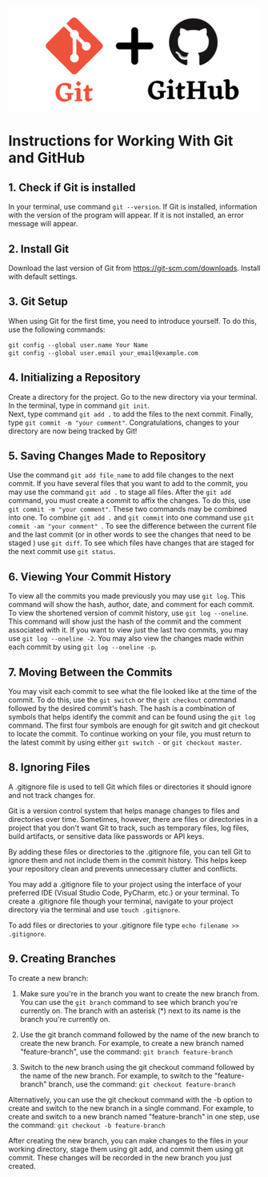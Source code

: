 ![Git_Github Logo](Images/Git_Github.png)

# Instructions for Working With Git and GitHub
## 1. Check if Git is installed 
In your terminal, use command `git --version`. 
If Git is installed, information with the version of the program will appear. 
If it is not installed, an error message will appear.

## 2. Install Git
Download the last version of Git from https://git-scm.com/downloads.
Install with default settings.

## 3. Git Setup
When using Git for the first time, you need to introduce yourself.
To do this, use the following commands:
```
git config --global user.name Your Name
git config --global user.email your_email@example.com
```
## 4. Initializing a Repository
Create a directory for the project. 
Go to the new directory via your terminal.
In the terminal, type in command `git init`.  
Next, type command `git add .` to add the files to the next commit.
Finally, type `git commit -m "your comment"`.
Congratulations, changes to your directory are now being tracked by Git!

## 5. Saving Changes Made to Repository
Use the command `git add file_name` to add file changes to the next commit. 
If you have several files that you want to add to the commit, you may use the command `git add .` to stage all files.
After the `git add` command, you must create a commit to affix the changes. To do this, use `git commit -m "your comment"`.
These two commands may be combined into one. To combine `git add .` and `git commit` into one command use 
`git commit -am "your comment" `.  To see the difference between the current file and the last commit (or in other words to see the changes
that need to be staged ) use `git diff`.
To see which files have changes that are staged for the next commit use `git status`.
## 6. Viewing Your Commit History
To view all the commits you made previously you may use `git log`. 
This command will show the hash, author, date, and comment for each commit.
To view the shortened version of commit history, use `git log --oneline`. This command will show just the hash of the commit and the comment associated with it.
If you want to view just the last two commits, you may use `git log --oneline -2`.
You may also view the changes made within each commit by using `git log --oneline -p`.

## 7. Moving Between the Commits
You may visit each commit to see what the file looked like at the time of the commit. To do this, use the `git switch` or the `git checkout` command followed by the desired commit's hash. 
The hash is a combination of symbols that helps identify the commit and can be found using the `git log` command. The first four symbols are enough for git switch and git checkout to locate the commit. 
To continue working on your file, you must return to the latest commit by using either `git switch -` or `git checkout master`.

## 8. Ignoring Files
A .gitignore file is used to tell Git which files or directories it should ignore and not track changes for.

Git is a version control system that helps manage changes to files and directories over time. Sometimes, however, there are files or directories in a project that you don't want Git to track, such as temporary files, log files, build artifacts, or sensitive data like passwords or API keys.

By adding these files or directories to the .gitignore file, you can tell Git to ignore them and not include them in the commit history. This helps keep your repository clean and prevents unnecessary clutter and conflicts.

You may add a .gitignore file to your project using the interface of your preferred IDE (Visual Studio Code, PyCharm, etc.) or your terminal. To create a .gitignore file though your terminal, navigate to your project directory via the terminal and use `touch .gitignore`. 

To add files or directories to your .gitignore file type `echo filename >> .gitignore`.

## 9. Creating Branches
To create a new branch:
1. Make sure you're in the branch you want to create the new branch from. You can use the `git branch` command to see which branch you're currently on. The branch with an asterisk (*) next to its name is the branch you're currently on.

2. Use the git branch command followed by the name of the new branch to create the new branch. For example, to create a new branch named "feature-branch", use the command: `git branch feature-branch`

3. Switch to the new branch using the git checkout command followed by the name of the new branch. For example, to switch to the "feature-branch" branch, use the command: `git checkout feature-branch`

Alternatively, you can use the git checkout command with the -b option to create and switch to the new branch in a single command. For example, to create and switch to a new branch named "feature-branch" in one step, use the command: `git checkout -b feature-branch`

After creating the new branch, you can make changes to the files in your working directory, stage them using git add, and commit them using git commit. These changes will be recorded in the new branch you just created.

